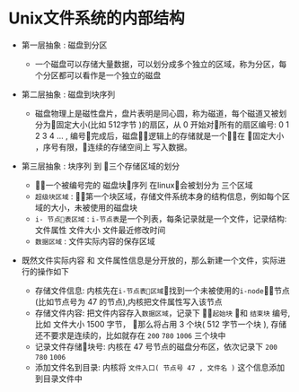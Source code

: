 # Unix文件系统的内部结构
- 第一层抽象 : 磁盘到分区
    - 一个磁盘可以存储大量数据，可以划分成多个独立的区域，称为分区，每个分区都可以看作是一个独立的磁盘
- 第二层抽象 : 磁盘到块序列
    - 磁盘物理上是磁性盘片，盘片表明是同心圆，称为磁道，每个磁道又被划分为固定大小(比如 512字节 )的扇区，从 0 开始对所有的扇区编号: 0 1 2 3 4 ... , 编号完成后，磁盘逻辑上的存储就是一个在 固定大小 ，序号有限，连续的存储空间上 写入数据。
- 第三层抽象 : 块序列 到 三个存储区域的划分
    - 一个被编号完的 磁盘块序列 在linux会被划分为 三个区域
    - `超级块区域` : 第一个块区域，存储文件系统本身的结构信息，例如每个区域的大小，未被使用的磁盘块
    - `i- 节点表区域` : `i-节点表`是一个列表，每条记录就是一个文件，记录结构: 文件属性 文件大小 文件最近修改时间
    - `数据区域` : 文件实际内容的保存区域

- 既然文件实际内容 和 文件属性信息是分开放的，那么新建一个文件，实际进行的操作如下
    - 存储文件信息: 内核先在`i-节点表区域`找到一个未被使用的`i-node`节点(比如节点号为 47 的节点),内核把文件属性写入该节点
    - 存储文件内容: 把文件内容存入`数据区域`，记录下 `起始块` 和 `结束块` 编号, 比如 文件大小 1500 字节， 那么将占用 3 个块( 512 字节一个块 ), 存储还不要求是连续的，比如就存在 `200` `780` `1006` 三个块中 
    - 记录文件存储块号: 内核在 47 号节点的磁盘分布区，依次记录下 `200` `780` `1006`
    - 添加文件名到目录: 内核将 `文件入口( 节点号 47 , 文件名 )` 这个信息添加到目录文件中